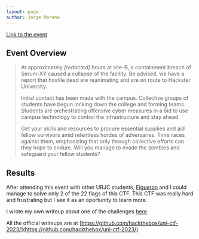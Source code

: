 ```yaml
---
layout: page
author: Jorge Moreno
---
```


[Link to the event](https://ctf.hackthebox.com/event/details/university-ctf-2023-brains-bytes-1231)

## Event Overview

> At approximately *[redacted]* hours at site-B, a containment breach of Serum-XY caused a collapse of the facility. Be advised, we have a report that hostile dead are reanimating and are on route to Hackster University.
> 
> 
> Initial contact has been made with the campus. Collective groups of students have begun locking down the college and forming teams. Students are orchestrating offensive cyber measures in a bid to use campus technology to control the infrastructure and stay ahead.
> 
> Get your skills and resources to procure essential supplies and aid fellow survivors amid relentless hordes of adversaries. Time races against them, emphasizing that only through collective efforts can they hope to endure. Will you manage to evade the zombies and safeguard your fellow students?
> 

## Results

After attending this event with other URJC students, [Figueron](https://github.com/f1gueron) and I could manage to solve only 2 of the 22 flags of this CTF. This CTF was really hard and frustrating but I see it as an oportunity to learn more.

I wrote my own writeup about one of the challenges [here](great-old-talisman-writeup).

All the official writeups are at [https://github.com/hackthebox/uni-ctf-2023/](https://github.com/hackthebox/uni-ctf-2023/)
